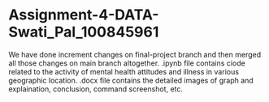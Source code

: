 # Assignment-4-DATA-Swati_Pal_100845961

We have done increment changes on final-project branch and then merged all those changes on main branch altogether.
.ipynb file contains ciode related to the activity of mental health attitudes and illness in various geographic location.
.docx file contains the detailed images of graph and explaination, conclusion, command screenshot, etc.
